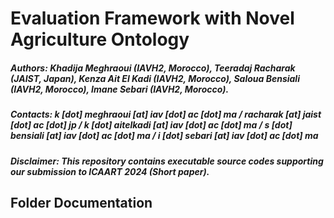 # Evaluation Framework with Novel Agriculture Ontology
##### Authors: Khadija Meghraoui (IAVH2, Morocco), Teeradaj Racharak (JAIST, Japan), Kenza Ait El Kadi (IAVH2, Morocco), Saloua Bensiali (IAVH2, Morocco), Imane Sebari (IAVH2, Morocco).
##### Contacts: k [dot] meghraoui [at] iav [dot] ac [dot] ma  / racharak [at] jaist [dot] ac [dot] jp / k [dot] aitelkadi [at] iav [dot] ac [dot] ma / s [dot] bensiali [at] iav [dot] ac [dot] ma / i [dot] sebari [at] iav [dot] ac [dot] ma
##### Disclaimer: This repository contains executable source codes supporting our submission to ICAART 2024 (Short paper).

## Folder Documentation

